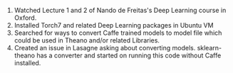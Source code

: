 1. Watched Lecture 1 and 2 of Nando de Freitas's Deep Learning course in Oxford.
2. Installed Torch7 and related Deep Learning packages in Ubuntu VM
3. Searched for ways to convert Caffe trained models to model file which could be used in Theano and/or related Libraries.
4. Created an issue in Lasagne asking about converting models. sklearn-theano has a converter and started on running this code without Caffe installed.